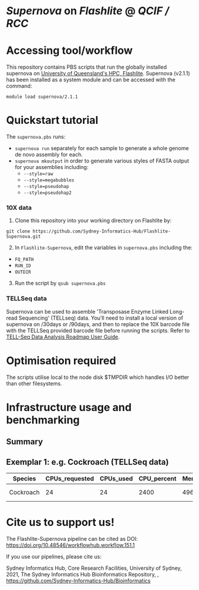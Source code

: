 *Supernova* on *Flashlite* @ *QCIF / RCC*
===========

# Accessing tool/workflow

This repository contains PBS scripts that run the globally installed supernova on [University of Queensland's HPC, Flashlite](https://rcc.uq.edu.au/flashlite). Supernova (v2.1.1) has been installed as a system module and can be accessed with the command:

    module load supernova/2.1.1

# Quickstart tutorial

The `supernova.pbs` runs:

* `supernova run` separately for each sample to generate a whole genome de novo assembly for each.
* `supernova mkoutput` in order to generate various styles of FASTA output for your assemblies including:
    *  `--style=raw`
    *  `--style=megabubbles`
    *  `--style=pseudohap`
    *  `--style=pseudohap2`

### 10X data

1. Clone this repository into your working directory on Flashlite by: 

  `git clone https://github.com/Sydney-Informatics-Hub/Flashlite-Supernova.git`

2. In `Flashlite-Supernova`, edit the variables in `supernova.pbs` including the:

* `FQ_PATH`
* `RUN_ID`
* `OUTDIR`

3. Run the script by `qsub supernova.pbs`

### TELLSeq data

Supernova can be used to assemble 'Transposase Enzyme Linked Long-read Sequencing' (TELLseq) data. You’ll need to install a local version of supernova on /30days or /90days, and then to replace the 10X barcode file with the TELLSeq provided barcode file before running the scripts. Refer to [TELL-Seq Data Analysis Roadmap User Guide](https://sagescience.com/wp-content/uploads/2020/10/TELL-Seq-Software-Roadmap-User-Guide-2.pdf).

# Optimisation required

The scripts utilise local to the node disk $TMPDIR which handles I/O better than other filesystems.

# Infrastructure usage and benchmarking

## Summary

## Exemplar 1: e.g. Cockroach (TELLSeq data)

| Species   | CPUs_requested | CPUs_used | CPU_percent | Mem_requested | Mem_used    | VMem_used   | CPUtime   | CPUtime_mins | Walltime_req | Walltime_used | Walltime_mins | JobFS_req | JobFS_used | Efficiency | Service_units(1*CPU_hours) | Queue | Account   | ExitStatus |
|-----------|----------------|-----------|-------------|---------------|-------------|-------------|-----------|--------------|--------------|---------------|---------------|-----------|------------|------------|----------------------------|-------|-----------|------------|
| Cockroach | 24             | 24        | 2400        | 496gb         | 158606368kb | 305991020kb | 830:26:04 | 49826.07     | 336:00:00    | 61:34:24      | 3694.4        | NA        | NA         | 0.56       | 830.43                     | Long  | qris-user | 0          |

# Cite us to support us!
 
The Flashlite-Supernova pipeline can be cited as DOI: https://doi.org/10.48546/workflowhub.workflow.151.1

If you use our pipelines, please cite us:

Sydney Informatics Hub, Core Research Facilities, University of Sydney, 2021, The Sydney Informatics Hub Bioinformatics Repository, <date accessed>, https://github.com/Sydney-Informatics-Hub/Bioinformatics
